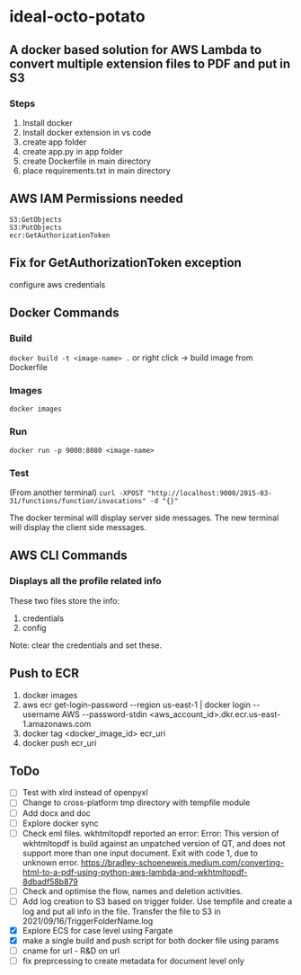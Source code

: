 # ideal-octo-potato

## A docker based solution for AWS Lambda to convert multiple extension files to PDF and put in S3

### Steps

1. Install docker
2. Install docker extension in vs code
3. create app folder
4. create app.py in app folder
5. create Dockerfile in main directory
6. place requirements.txt in main directory

## AWS IAM Permissions needed

```S3:ListBucket
S3:GetObjects
S3:PutObjects
ecr:GetAuthorizationToken
```

## Fix for GetAuthorizationToken exception

configure aws credentials

## Docker Commands

### Build

```docker build -t <image-name> .```
or right click -> build image from Dockerfile

### Images

```docker images```

### Run

```docker run -p 9000:8080 <image-name>```

### Test

(From another terminal)
```curl -XPOST "http://localhost:9000/2015-03-31/functions/function/invocations" -d "{}"```

The docker terminal will display server side messages. The new terminal will display the client side messages.

## AWS CLI Commands

### Displays all the profile related info

These two files store the info:

1. credentials
2. config

Note: clear the credentials and set these.

## Push to ECR

1. docker images
2. aws ecr get-login-password --region us-east-1 | docker login --username AWS --password-stdin <aws_account_id>.dkr.ecr.us-east-1.amazonaws.com
3. docker tag <docker_image_id> ecr_uri
4. docker push ecr_uri

## ToDo

- [ ] Test with xlrd instead of openpyxl
- [ ] Change to cross-platform tmp directory with tempfile module
- [ ] Add docx and doc
- [ ] Explore docker sync
- [ ] Check eml files. wkhtmltopdf reported an error: Error: This version of wkhtmltopdf is build against an unpatched version of QT, and does not support more than one input document. Exit with code 1, due to unknown error. https://bradley-schoeneweis.medium.com/converting-html-to-a-pdf-using-python-aws-lambda-and-wkhtmltopdf-8dbadf58b879
- [ ] Check and optimise the flow, names and deletion activities.
- [ ] Add log creation to S3 based on trigger folder. Use tempfile and create a log and put all info in the file. Transfer the file to S3 in 2021/09/16/TriggerFolderName.log
- [x] Explore ECS for case level using Fargate
- [x] make a single build and push script for both docker file using params
- [ ] cname for url - R&D on url
- [ ] fix preprcessing to create metadata for document level only